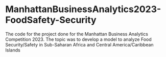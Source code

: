 # ManhattanBusinessAnalytics2023-FoodSafety-Security
The code for the project done for the Manhattan Business Analytics Competition 2023. The topic was to develop a model to analyze Food Security/Safety in Sub-Saharan Africa and Central America/Caribbean Islands 
